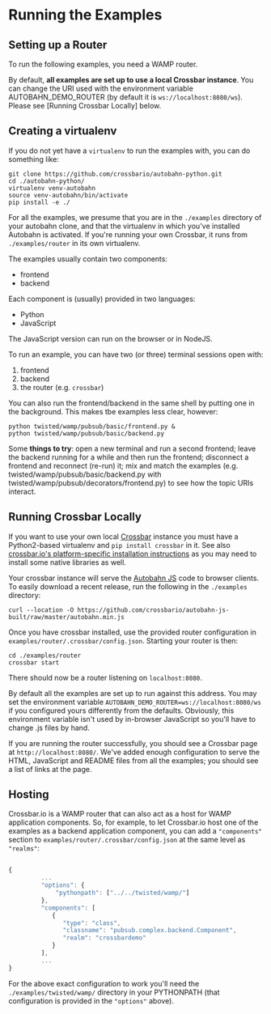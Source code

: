 # Running the Examples

## Setting up a Router

To run the following examples, you need a WAMP router.

By default, **all examples are set up to use a local Crossbar instance**. You can change the URI used with the environment variable AUTOBAHN_DEMO_ROUTER (by default it is `ws://localhost:8080/ws`). Please see [Running Crossbar Locally] below.


## Creating a virtualenv

If you do not yet have a `virtualenv` to run the examples with, you can do something like:

```shell
git clone https://github.com/crossbario/autobahn-python.git
cd ./autobahn-python/
virtualenv venv-autobahn
source venv-autobahn/bin/activate
pip install -e ./
```

For all the examples, we presume that you are in the `./examples` directory of your autobahn clone, and that the virtualenv in which you've installed Autobahn is activated. If you're running your own Crossbar, it runs from `./examples/router` in its own virtualenv.

The examples usually contain two components:

 * frontend
 * backend

Each component is (usually) provided in two languages:

 * Python
 * JavaScript

The JavaScript version can run on the browser or in NodeJS.

To run an example, you can have two (or three) terminal sessions open with:

 1. frontend
 2. backend
 3. the router (e.g. `crossbar`)

You can also run the frontend/backend in the same shell by putting one in the background. This makes tbe examples less clear, however:

```shell
python twisted/wamp/pubsub/basic/frontend.py &
python twisted/wamp/pubsub/basic/backend.py
```

Some **things to try**: open a new terminal and run a second frontend;  leave the backend running for a while and then run the frontend; disconnect a frontend and reconnect (re-run) it; mix and match the examples (e.g. twisted/wamp/pubsub/basic/backend.py with twisted/wamp/pubsub/decorators/frontend.py) to see how the topic URIs interact.


## Running Crossbar Locally

If you want to use your own local [Crossbar](http://crossbar.io) instance you must have a Python2-based virtualenv and `pip install crossbar` in it. See also [crossbar.io's platform-specific installation instructions](http://crossbar.io/docs/Local-Installation/) as you may need to install some native libraries as well.

Your crossbar instance will serve the [Autobahn JS](http://autobahn.ws/js) code to browser clients. To easily download a recent release, run the following in the `./examples` directory:

```shell
curl --location -O https://github.com/crossbario/autobahn-js-built/raw/master/autobahn.min.js
```

Once you have crossbar installed, use the provided router configuration in `examples/router/.crossbar/config.json`. Starting your router is then:

```shell
cd ./examples/router
crossbar start
```

There should now be a router listening on `localhost:8080`.

By default all the examples are set up to run against this address. You may set the environment variable `AUTOBAHN_DEMO_ROUTER=ws://localhost:8080/ws` if you configured yours differently from the defaults. Obviously, this environment variable isn't used by in-browser JavaScript so you'll have to change .js files by hand.

If you are running the router successfully, you should see a Crossbar page at `http://localhost:8080/`. We've added enough configuration to serve the HTML, JavaScript and README files from all the examples; you should see a list of links at the page.


## Hosting

Crossbar.io is a WAMP router that can also act as a host for WAMP application components. So, for example, to let Crossbar.io host one of the examples as a backend application component, you can add a `"components"` section to `examples/router/.crossbar/config.json` at the same level as `"realms"`:

```javascript

{
         ...
         "options": {
             "pythonpath": ["../../twisted/wamp/"]
         },
         "components": [
            {
               "type": "class",
               "classname": "pubsub.complex.backend.Component",
               "realm": "crossbardemo"
            }
         ],
         ...
}
```

For the above exact configuration to work you'll need the `./examples/twisted/wamp/` directory in your PYTHONPATH (that configuration is provided in the `"options"` above).

